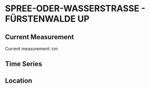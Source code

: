 # SPREE-ODER-WASSERSTRASSE - FÜRSTENWALDE UP

## Current Measurement

Current measurement: <Value topic="rivers/pegel-online/SOW/FUERSTENWALDE-UP/measurementValue"/> cm

## Time Series

<TimeSeries topic="rivers/pegel-online/SOW/FUERSTENWALDE-UP/measurementValue" period="week" />

## Location

<WorldMap>
  <Marker lat="52.35413198425426" lon="14.065136843229512" labelTopic="rivers/pegel-online/SOW/FUERSTENWALDE-UP/measurementValue" />
</WorldMap>
